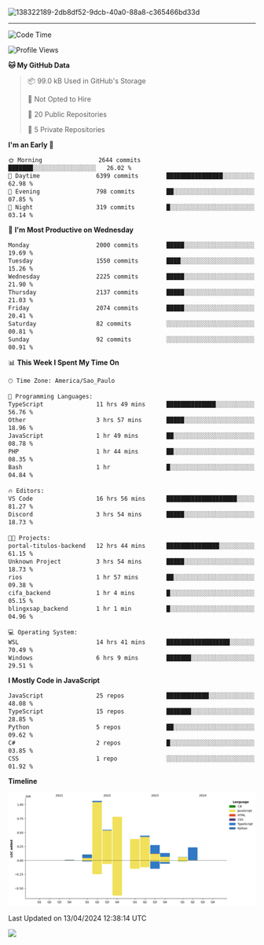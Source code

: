 
![138322189-2db8df52-9dcb-40a0-88a8-c365466bd33d](https://user-images.githubusercontent.com/89656623/214648213-d698ffe7-0c15-4728-8ac0-3e241011cc78.gif)

---

<!--START_SECTION:waka-->
![Code Time](http://img.shields.io/badge/Code%20Time-22%20hrs%2027%20mins-blue)

![Profile Views](http://img.shields.io/badge/Profile%20Views-11-blue)

**🐱 My GitHub Data** 

> 📦 99.0 kB Used in GitHub's Storage 
 > 
> 🚫 Not Opted to Hire
 > 
> 📜 20 Public Repositories 
 > 
> 🔑 5 Private Repositories 
 > 
**I'm an Early 🐤** 

```text
🌞 Morning                2644 commits        ███████░░░░░░░░░░░░░░░░░░   26.02 % 
🌆 Daytime                6399 commits        ████████████████░░░░░░░░░   62.98 % 
🌃 Evening                798 commits         ██░░░░░░░░░░░░░░░░░░░░░░░   07.85 % 
🌙 Night                  319 commits         █░░░░░░░░░░░░░░░░░░░░░░░░   03.14 % 
```
📅 **I'm Most Productive on Wednesday** 

```text
Monday                   2000 commits        █████░░░░░░░░░░░░░░░░░░░░   19.69 % 
Tuesday                  1550 commits        ████░░░░░░░░░░░░░░░░░░░░░   15.26 % 
Wednesday                2225 commits        █████░░░░░░░░░░░░░░░░░░░░   21.90 % 
Thursday                 2137 commits        █████░░░░░░░░░░░░░░░░░░░░   21.03 % 
Friday                   2074 commits        █████░░░░░░░░░░░░░░░░░░░░   20.41 % 
Saturday                 82 commits          ░░░░░░░░░░░░░░░░░░░░░░░░░   00.81 % 
Sunday                   92 commits          ░░░░░░░░░░░░░░░░░░░░░░░░░   00.91 % 
```


📊 **This Week I Spent My Time On** 

```text
🕑︎ Time Zone: America/Sao_Paulo

💬 Programming Languages: 
TypeScript               11 hrs 49 mins      ██████████████░░░░░░░░░░░   56.76 % 
Other                    3 hrs 57 mins       █████░░░░░░░░░░░░░░░░░░░░   18.96 % 
JavaScript               1 hr 49 mins        ██░░░░░░░░░░░░░░░░░░░░░░░   08.78 % 
PHP                      1 hr 44 mins        ██░░░░░░░░░░░░░░░░░░░░░░░   08.35 % 
Bash                     1 hr                █░░░░░░░░░░░░░░░░░░░░░░░░   04.84 % 

🔥 Editors: 
VS Code                  16 hrs 56 mins      ████████████████████░░░░░   81.27 % 
Discord                  3 hrs 54 mins       █████░░░░░░░░░░░░░░░░░░░░   18.73 % 

🐱‍💻 Projects: 
portal-titulos-backend   12 hrs 44 mins      ███████████████░░░░░░░░░░   61.15 % 
Unknown Project          3 hrs 54 mins       █████░░░░░░░░░░░░░░░░░░░░   18.73 % 
rios                     1 hr 57 mins        ██░░░░░░░░░░░░░░░░░░░░░░░   09.38 % 
cifa_backend             1 hr 4 mins         █░░░░░░░░░░░░░░░░░░░░░░░░   05.15 % 
blingxsap_backend        1 hr 1 min          █░░░░░░░░░░░░░░░░░░░░░░░░   04.96 % 

💻 Operating System: 
WSL                      14 hrs 41 mins      ██████████████████░░░░░░░   70.49 % 
Windows                  6 hrs 9 mins        ███████░░░░░░░░░░░░░░░░░░   29.51 % 
```

**I Mostly Code in JavaScript** 

```text
JavaScript               25 repos            ████████████░░░░░░░░░░░░░   48.08 % 
TypeScript               15 repos            ███████░░░░░░░░░░░░░░░░░░   28.85 % 
Python                   5 repos             ██░░░░░░░░░░░░░░░░░░░░░░░   09.62 % 
C#                       2 repos             █░░░░░░░░░░░░░░░░░░░░░░░░   03.85 % 
CSS                      1 repo              ░░░░░░░░░░░░░░░░░░░░░░░░░   01.92 % 
```



**Timeline**

![Lines of Code chart](https://raw.githubusercontent.com/NatanB4/NatanB4/main/assets/bar_graph.png)


 Last Updated on 13/04/2024 12:38:14 UTC
<!--END_SECTION:waka-->
    
  <a href="mailto:natanbarbosa027@gmail.com"><img src="https://img.shields.io/badge/Gmail-D14836?style=for-the-badge&logo=gmail&logoColor=white" target="_blank"></a>


